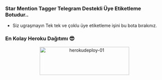 ### Star Mention Tagger Telegram Destekli Üye Etiketleme Botudur.. 

- Siz ugraşmayın Tek tek ve çoklu üye etiketleme işini bu bota bırakınız. 
### En Kolay Heroku Dağıtımı 😎

<p align="center">
    <a href="https://heroku.com/deploy?template=https://github.com/Mehmetbaba55/StarMentionTag">
    <img src="https://github.com/nikhileashy/justfor_testing/blob/main/herokudeploy-01-cropped.svg" alt="herokudeploy-01" border="0" height="90" width="285"></a>
</p>
